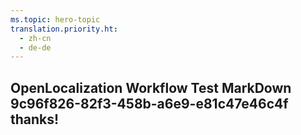 ```yaml
---
ms.topic: hero-topic
translation.priority.ht: 
  - zh-cn
  - de-de
---
```

## OpenLocalization Workflow Test MarkDown 9c96f826-82f3-458b-a6e9-e81c47e46c4f thanks!
